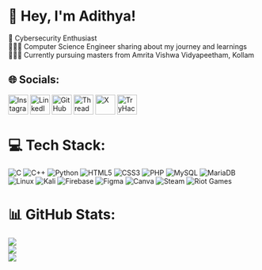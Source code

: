 # 👋 Hey, I'm Adithya!
💭 Cybersecurity Enthusiast<br/>
👩🏻‍💻 Computer Science Engineer sharing about my journey and learnings<br/>
👩🏻‍🎓 Currently pursuing masters from Amrita Vishwa Vidyapeetham, Kollam<br/>



## 🌐 Socials:
<a href="https://www.instagram.com/xxx" target="_blank" style="text-decoration: none;">
    <img src="https://img.icons8.com/fluency/48/000000/instagram-new.png" alt="Instagram" width="40" height="40"/>
</a>
<a href="https://www.linkedin.com/in/xxx" target="_blank" style="text-decoration: none;">
    <img src="https://img.icons8.com/color/48/000000/linkedin.png" alt="LinkedIn" width="40" height="40"/>
</a>
<a href="https://github.com/xxx" target="_blank" style="text-decoration: none;">
    <img src="https://img.icons8.com/ios-glyphs/48/000000/github.png" alt="GitHub" width="40" height="40"/>
</a>
<a href="https://www.threads.net/xxx" target="_blank" style="text-decoration: none;">
    <img src="https://img.icons8.com/ios-filled/50/000000/threads.png" alt="Threads" width="40" height="40"/>
</a>
<a href="https://x.com/xxx" target="_blank" style="text-decoration: none;">
    <img src="https://img.icons8.com/ios/50/x.png" alt="X" width="40" height="40"/>
</a>
<a href="https://tryhackme.com/p/xxx" target="_blank" style="text-decoration: none;">
    <img src="https://img.icons8.com/ios-glyphs/50/000000/hacker.png" alt="TryHackMe" width="40" height="40"/>
</a>
 

# 💻 Tech Stack:
![C](https://img.shields.io/badge/c-%2300599C.svg?style=for-the-badge&logo=c&logoColor=white)
![C++](https://img.shields.io/badge/c++-%2300599C.svg?style=for-the-badge&logo=c%2B%2B&logoColor=white)
![Python](https://img.shields.io/badge/python-3670A0?style=for-the-badge&logo=python&logoColor=ffdd54)
![HTML5](https://img.shields.io/badge/html5-%23E34F26.svg?style=for-the-badge&logo=html5&logoColor=white)
![CSS3](https://img.shields.io/badge/css3-%231572B6.svg?style=for-the-badge&logo=css3&logoColor=white)
![PHP](https://img.shields.io/badge/php-%23777BB4.svg?style=for-the-badge&logo=php&logoColor=white)
![MySQL](https://img.shields.io/badge/mysql-4479A1.svg?style=for-the-badge&logo=mysql&logoColor=white)
![MariaDB](https://img.shields.io/badge/MariaDB-003545?style=for-the-badge&logo=mariadb&logoColor=white)
![Linux](https://img.shields.io/badge/Linux-FCC624?style=for-the-badge&logo=linux&logoColor=black)
![Kali](https://img.shields.io/badge/Kali-268BEE?style=for-the-badge&logo=kalilinux&logoColor=white)
![Firebase](https://img.shields.io/badge/firebase-a08021?style=for-the-badge&logo=firebase&logoColor=ffcd34)
![Figma](https://img.shields.io/badge/figma-%23F24E1E.svg?style=for-the-badge&logo=figma&logoColor=white)
![Canva](https://img.shields.io/badge/Canva-%2300C4CC.svg?style=for-the-badge&logo=Canva&logoColor=white)
![Steam](https://img.shields.io/badge/steam-%23000000.svg?style=for-the-badge&logo=steam&logoColor=white)
![Riot Games](https://img.shields.io/badge/riotgames-D32936.svg?style=for-the-badge&logo=riotgames&logoColor=white)
# 📊 GitHub Stats:
![](https://github-readme-stats.vercel.app/api?username=kryp10n&theme=tokyonight&hide_border=false&include_all_commits=false&count_private=false)<br/>
![](https://github-readme-streak-stats.herokuapp.com/?user=kryp10n&theme=tokyonight&hide_border=false)<br/>
![](https://github-readme-stats.vercel.app/api/top-langs/?username=kryp10n&theme=tokyonight&hide_border=false&include_all_commits=false&count_private=false&layout=compact)

<!--Made with GPRM-->
